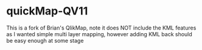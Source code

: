 quickMap-QV11
==============

This is a fork of Brian's QlikMap, note it does NOT include the KML features as I wanted simple multi layer mapping, however adding KML back should be easy enough at some stage


